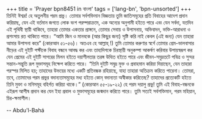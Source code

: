 +++
title = 'Prayer bpn8451 in বাংলা'
tags = ['lang-bn', 'bpn-unsorted']
+++
তিনিই ঈশ্বর! হে অতুলনীয় পরম প্রভু। তোমার সর্বশক্তিমান বিজ্ঞতায় তুমি জাতিসমূহের প্রতি বিবাহের আদেশ প্রদান করিয়াছ, যেন এই বর্তমান জগতে লোক বংশ পরম্পরাক্রমে, এক অন্যের অনুগামী হইতে পারে এবং যেন সর্বদা, যতদিন এই পৃথিবী স্থায়ী থাকিবে, তাহারা তোমার একতার প্রাঙ্গনে, তোমার সেবায় ও উপাসনায়, অভিবাদন, ভক্তি-আরাধনা ও প্রশংসায় রত থাকিতে পারে। “আমি জিন ও মানবকে (আর কিছুর জন্য) সৃষ্টি করি নাই কেবল (এই জন্য) যেন তাহারা আমার উপাসনা করে” (কোরআন ৫১-৫৬)। অতএব  হে আল্লাহ্ !) তুমি তোমার করুণার স্বর্গে তোমার প্রেম-ভালবাসার নীড়ের এই দুইটি পক্ষীকে বিবাহ বন্ধনে আবদ্ধ কর এবং তাহাদিগকে চিরস্থায়ী অনুকম্পা আকর্ষণ করিবার উপায়স্বরূপ কর যেন প্রেমের এই দুইটি সাগরের মিলন হইতে দয়াশীলতার তরঙ্গ উত্থিত হইতে পারে এবং জীবন-সমুদ্রতটে পবিত্র ও সুন্দর সন্তান-সন্তুতি রূপ মুক্তাসমূহ নিক্ষেপ করিতে পারে। “তিনি দুইটি সমুদ্র মুক্ত ও প্রবাহমান করিয়া দিয়াছেন, যেন তাহারা পরস্পর মিলিত হয়; তাহাদের উভয়ের মধ্যে একটি প্রতিবন্ধক রহিয়াছে, যাহা তাহারা অতিক্রম করিতে পারেনা। তোমরা, তবে, তোমাদের পরম প্রভুর বদান্যতাসমূহের মধ্য হইতে কোন্ বদান্যতা অস্বীকার করিতেছ? তাহাদের প্রত্যেকটি হইতে তিনি মুক্তা ও মনিসমূহ বহির্গত করিয়া থাকে।”  (কোরআন ৫৫-১৯-২২)
	হে পরম দয়ালু প্রভু! তুমি এই বিবাহ-বন্ধনকে এইরূপ আশীষ প্রদান কর যেন ইহা প্রবাল ও মুক্তাসমূহের জন্মদান করিতে পারে। তুমি সত্যই সর্বশক্তিমান, পরম মহিয়ান, চির-ক্ষমাশীল।

-- Abdu'l-Bahá
